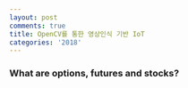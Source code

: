 ```yaml
---
layout: post
comments: true
title: OpenCV를 통한 영상인식 기반 IoT
categories: '2018'
---
```


### What are options, futures and stocks?
